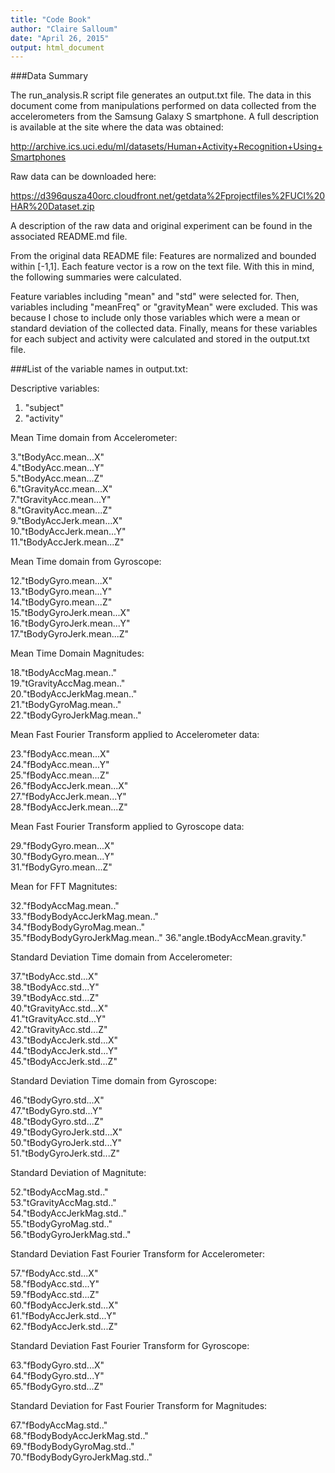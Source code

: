 ```yaml
---
title: "Code Book"
author: "Claire Salloum"
date: "April 26, 2015"
output: html_document
---
```


###Data Summary

The run_analysis.R script file generates an output.txt file. The data in this document come from manipulations performed on data collected from the accelerometers from the Samsung Galaxy S smartphone. A full description is available at the site where the data was obtained: 

http://archive.ics.uci.edu/ml/datasets/Human+Activity+Recognition+Using+Smartphones 

Raw data can be downloaded here:

https://d396qusza40orc.cloudfront.net/getdata%2Fprojectfiles%2FUCI%20HAR%20Dataset.zip 

A description of the raw data and original experiment can be found in the associated README.md file.

From the original data README file: Features are normalized and bounded within [-1,1].
Each feature vector is a row on the text file. With this in mind, the following summaries were calculated.

Feature variables including "mean" and "std" were selected for. Then, variables including "meanFreq" or "gravityMean" were excluded. This was because I chose to include only those variables which were a mean or standard deviation of the collected data. Finally, means for these variables for each subject and activity were calculated and stored in the output.txt file.

###List of the variable names in output.txt:

Descriptive variables:

1. "subject"                     
2. "activity"                   

Mean Time domain from Accelerometer:

3."tBodyAcc.mean...X"           
4."tBodyAcc.mean...Y"          
5."tBodyAcc.mean...Z"           
6."tGravityAcc.mean...X"       
7."tGravityAcc.mean...Y"        
8."tGravityAcc.mean...Z"       
9."tBodyAccJerk.mean...X"       
10."tBodyAccJerk.mean...Y"      
11."tBodyAccJerk.mean...Z"       

Mean Time domain from Gyroscope:

12."tBodyGyro.mean...X"         
13."tBodyGyro.mean...Y"          
14."tBodyGyro.mean...Z"         
15."tBodyGyroJerk.mean...X"      
16."tBodyGyroJerk.mean...Y"     
17."tBodyGyroJerk.mean...Z"      

Mean Time Domain Magnitudes:

18."tBodyAccMag.mean.."         
19."tGravityAccMag.mean.."       
20."tBodyAccJerkMag.mean.."     
21."tBodyGyroMag.mean.."         
22."tBodyGyroJerkMag.mean.."    

Mean Fast Fourier Transform applied to Accelerometer data:

23."fBodyAcc.mean...X"           
24."fBodyAcc.mean...Y"          
25."fBodyAcc.mean...Z"           
26."fBodyAccJerk.mean...X"      
27."fBodyAccJerk.mean...Y"       
28."fBodyAccJerk.mean...Z"      

Mean Fast Fourier Transform applied to Gyroscope data:

29."fBodyGyro.mean...X"          
30."fBodyGyro.mean...Y"         
31."fBodyGyro.mean...Z"          

Mean for FFT Magnitutes:

32."fBodyAccMag.mean.."         
33."fBodyBodyAccJerkMag.mean.."  
34."fBodyBodyGyroMag.mean.."    
35."fBodyBodyGyroJerkMag.mean.." 
36."angle.tBodyAccMean.gravity."

Standard Deviation Time domain from Accelerometer:

37."tBodyAcc.std...X"            
38."tBodyAcc.std...Y"           
39."tBodyAcc.std...Z"            
40."tGravityAcc.std...X"        
41."tGravityAcc.std...Y"         
42."tGravityAcc.std...Z"        
43."tBodyAccJerk.std...X"        
44."tBodyAccJerk.std...Y"       
45."tBodyAccJerk.std...Z"        

Standard Deviation Time domain from Gyroscope:

46."tBodyGyro.std...X"          
47."tBodyGyro.std...Y"           
48."tBodyGyro.std...Z"          
49."tBodyGyroJerk.std...X"       
50."tBodyGyroJerk.std...Y"      
51."tBodyGyroJerk.std...Z"       

Standard Deviation of Magnitute:

52."tBodyAccMag.std.."          
53."tGravityAccMag.std.."        
54."tBodyAccJerkMag.std.."      
55."tBodyGyroMag.std.."          
56."tBodyGyroJerkMag.std.."     

Standard Deviation Fast Fourier Transform for Accelerometer:

57."fBodyAcc.std...X"            
58."fBodyAcc.std...Y"           
59."fBodyAcc.std...Z"            
60."fBodyAccJerk.std...X"       
61."fBodyAccJerk.std...Y"        
62."fBodyAccJerk.std...Z"       

Standard Deviation Fast Fourier Transform for Gyroscope:

63."fBodyGyro.std...X"           
64."fBodyGyro.std...Y"          
65."fBodyGyro.std...Z"           

Standard Deviation for Fast Fourier Transform for Magnitudes:

67."fBodyAccMag.std.."          
68."fBodyBodyAccJerkMag.std.."   
69."fBodyBodyGyroMag.std.."     
70."fBodyBodyGyroJerkMag.std.." 
